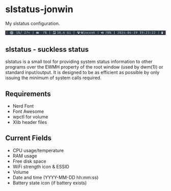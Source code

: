 # slstatus-jonwin

My slstatus configuration.

<img src=bar.png alt=slstatus>

## slstatus - suckless status

slstatus is a small tool for providing system status information to other
programs over the EWMH property of the root window (used by dwm(1)) or
standard input/output. It is designed to be as efficient as possible by
only issuing the minimum of system calls required.

## Requirements

- Nerd Font
- Font Awesome
- wpctl for volume
- Xlib header files

## Current Fields

- CPU usage/temperature
- RAM usage
- Free disk space
- WiFi strength icon & ESSID
- Volume
- Date and time (YYYY-MM-DD hh:mm:ss)
- Battery state icon (if battery exists)
